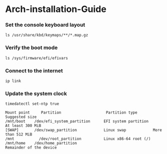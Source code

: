 # Arch-installation-Guide

### Set the console keyboard layout
```
ls /usr/share/kbd/keymaps/**/*.map.gz
```
### Verify the boot mode
```
ls /sys/firmware/efi/efivars
```
### Connect to the internet
```
ip link
```
### Update the system clock
```
timedatectl set-ntp true
```
 ```
Mount point 	Partition 	                 Partition type 	       Suggested size
/mnt/boot 	 /dev/efi_system_partition   	EFI system partition 	   At least 300 MiB
[SWAP] 	     /dev/swap_partition          	Linux swap 	          More than 512 MiB
/mnt 	       /dev/root_partition         	Linux x86-64 root (/) 	
/mnt/home    /dev/home_partition                                  Remainder of the device
```
